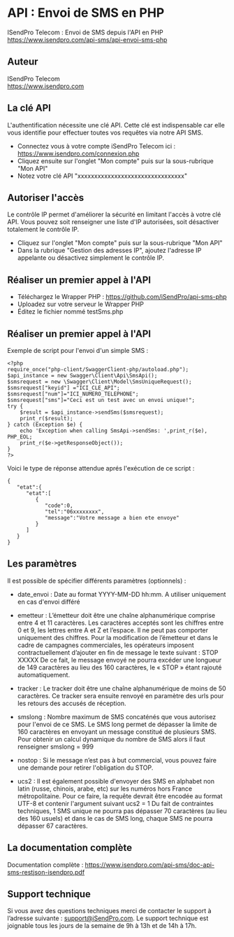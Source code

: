 # API : Envoi de SMS en PHP
ISendPro Telecom : Envoi de SMS depuis l'API en PHP<br />
https://www.isendpro.com/api-sms/api-envoi-sms-php

## Auteur
ISendPro Telecom<br />
https://www.isendpro.com

## La clé API

L'authentification nécessite une clé API. Cette clé est indispensable car elle vous identifie pour effectuer toutes vos requêtes via notre API SMS.
- Connectez vous à votre compte iSendPro Telecom ici : https://www.isendpro.com/connexion.php
- Cliquez ensuite sur l'onglet "Mon compte" puis sur la sous-rubrique "Mon API"
- Notez votre clé API "xxxxxxxxxxxxxxxxxxxxxxxxxxxxxxxx"

## Autoriser l'accès

Le contrôle IP permet d'améliorer la sécurité en limitant l'accès à votre clé API. Vous pouvez soit renseigner une liste d'IP autorisées, soit désactiver totalement le contrôle IP.

- Cliquez sur l'onglet "Mon compte" puis sur la sous-rubrique "Mon API"
- Dans la rubrique "Gestion des adresses IP", ajoutez l'adresse IP appelante ou désactivez simplement le contrôle IP.

## Réaliser un premier appel à l'API

- Téléchargez le Wrapper PHP : https://github.com/iSendPro/api-sms-php
- Uploadez sur votre serveur le Wrapper PHP
- Éditez le fichier nommé testSms.php

## Réaliser un premier appel à l'API

Exemple de script pour l'envoi d'un simple SMS :

    <?php
    require_once("php-client/SwaggerClient-php/autoload.php");
    $api_instance = new Swagger\Client\Api\SmsApi();
    $smsrequest = new \Swagger\Client\Model\SmsUniqueRequest(); 
    $smsrequest["keyid"] ="ICI_CLE_API";
    $smsrequest["num"]="ICI_NUMERO_TELEPHONE";
    $smsrequest["sms"]="Ceci est un test avec un envoi unique!";
    try {
        $result = $api_instance->sendSms($smsrequest);
        print_r($result);
    } catch (Exception $e) {
        echo 'Exception when calling SmsApi->sendSms: ',print_r($e), PHP_EOL;
        print_r($e->getResponseObject());
    }
    ?>

Voici le type de réponse attendue aprés l'exécution de ce script :

    {  
       "etat":{  
          "etat":[  
             {  
                "code":0,
                "tel":"06xxxxxxxx",
                "message":"Votre message a bien ete envoye"
             }
          ]
       }
    }

## Les paramètres

Il est possible de spécifier différents paramètres (optionnels) :

- date_envoi :	Date au format YYYY-MM-DD hh:mm. A utiliser uniquement en cas d'envoi différé

- emetteur :	L’émetteur doit être une chaîne alphanumérique comprise entre 4 et 11 caractères. Les caractères acceptés sont les chiffres entre 0 et 9, les lettres entre A et Z et l’espace. Il ne peut pas comporter uniquement des chiffres. Pour la modification de l’émetteur et dans le cadre de campagnes commerciales, les opérateurs imposent contractuellement d’ajouter en fin de message le texte suivant : STOP XXXXX De ce fait, le message envoyé ne pourra excéder une longueur de 149 caractères au lieu des 160 caractères, le « STOP » étant rajouté automatiquement.

- tracker	: Le tracker doit être une chaîne alphanumérique de moins de 50 caractères. Ce tracker sera ensuite renvoyé en paramètre des urls pour les retours des accusés de réception.

- smslong :	Nombre maximum de SMS concaténés que vous autorisez pour l'envoi de ce SMS. Le SMS long permet de dépasser la limite de 160 caractères en envoyant un message constitué de plusieurs SMS. Pour obtenir un calcul dynamique du nombre de SMS alors il faut renseigner smslong = 999

- nostop :	Si le message n’est pas à but commercial, vous pouvez faire une demande pour retirer l'obligation du STOP.

- ucs2 : Il est également possible d'envoyer des SMS en alphabet non latin (russe, chinois, arabe, etc) sur les numéros hors France métropolitaine. Pour ce faire, la requête devrait être encodée au format UTF-8 et contenir l'argument suivant ucs2 = 1 Du fait de contraintes techniques, 1 SMS unique ne pourra pas dépasser 70 caractères (au lieu des 160 usuels) et dans le cas de SMS long, chaque SMS ne pourra dépasser 67 caractères.

## La documentation complète

Documentation complète : https://www.isendpro.com/api-sms/doc-api-sms-restjson-isendpro.pdf

## Support technique

Si vous avez des questions techniques merci de contacter le support à l’adresse suivante : support@iSendPro.com. Le support technique est joignable tous les jours de la semaine de 9h à 13h et de 14h à 17h.


